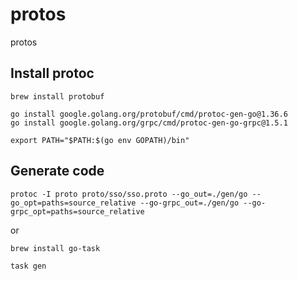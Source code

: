 # protos
protos

## Install protoc
```
brew install protobuf

go install google.golang.org/protobuf/cmd/protoc-gen-go@1.36.6
go install google.golang.org/grpc/cmd/protoc-gen-go-grpc@1.5.1

export PATH="$PATH:$(go env GOPATH)/bin"
```

## Generate code
```
protoc -I proto proto/sso/sso.proto --go_out=./gen/go --go_opt=paths=source_relative --go-grpc_out=./gen/go --go-grpc_opt=paths=source_relative
```

or

```
brew install go-task

task gen
```
